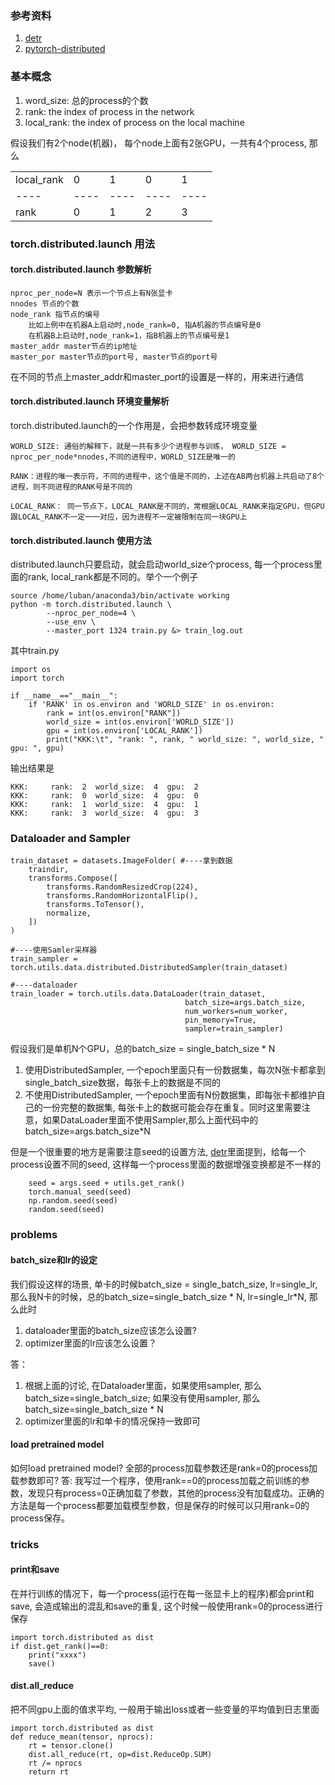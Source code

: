 ### 参考资料
1. [detr](https://github.com/facebookresearch/detr)
2. [pytorch-distributed](https://github.com/tczhangzhi/pytorch-distributed/blob/master/distributed.py)

### 基本概念
1. word_size: 总的process的个数
2. rank: the index of process in the network
3. local_rank: the index of process on the local machine

假设我们有2个node(机器)， 每个node上面有2张GPU，一共有4个process, 那么

| |   |  |  | |
|----|----|----|----|----|
| local_rank | 0 | 1 | 0 | 1 |
|----|----|----|----|----|
|rank | 0 | 1 | 2 | 3|

### torch.distributed.launch 用法
#### torch.distributed.launch 参数解析
	nproc_per_node=N 表示一个节点上有N张显卡
	nnodes 节点的个数
	node_rank 指节点的编号
		比如上例中在机器A上启动时,node_rank=0, 指A机器的节点编号是0
		在机器B上启动时,node_rank=1，指B机器上的节点编号是1
	master_addr master节点的ip地址
	master_por master节点的port号, master节点的port号
在不同的节点上master_addr和master_port的设置是一样的，用来进行通信

#### torch.distributed.launch 环境变量解析
torch.distributed.launch的一个作用是，会把参数转成环境变量

	WORLD_SIZE: 通俗的解释下，就是一共有多少个进程参与训练， WORLD_SIZE = nproc_per_node*nnodes,不同的进程中，WORLD_SIZE是唯一的
	
	RANK：进程的唯一表示符，不同的进程中，这个值是不同的，上述在AB两台机器上共启动了8个进程，则不同进程的RANK号是不同的 
	
	LOCAL_RANK： 同一节点下，LOCAL_RANK是不同的，常根据LOCAL_RANK来指定GPU，但GPU跟LOCAL_RANK不一定一一对应，因为进程不一定被限制在同一块GPU上
	

#### torch.distributed.launch 使用方法
distributed.launch只要启动，就会启动world_size个process, 每一个process里面的rank, local_rank都是不同的。举个一个例子
```
source /home/luban/anaconda3/bin/activate working
python -m torch.distributed.launch \
        --nproc_per_node=4 \
        --use_env \
        --master_port 1324 train.py &> train_log.out
```
其中train.py
```
import os
import torch

if __name__=="__main__":
    if 'RANK' in os.environ and 'WORLD_SIZE' in os.environ:
        rank = int(os.environ["RANK"])
        world_size = int(os.environ['WORLD_SIZE'])
        gpu = int(os.environ['LOCAL_RANK'])
        print("KKK:\t", "rank: ", rank, " world_size: ", world_size, " gpu: ", gpu)
```
输出结果是
```
KKK:     rank:  2  world_size:  4  gpu:  2
KKK:     rank:  0  world_size:  4  gpu:  0
KKK:     rank:  1  world_size:  4  gpu:  1
KKK:     rank:  3  world_size:  4  gpu:  3
```

### Dataloader and Sampler

```
train_dataset = datasets.ImageFolder( #----拿到数据
    traindir,
    transforms.Compose([
        transforms.RandomResizedCrop(224),
        transforms.RandomHorizontalFlip(),
        transforms.ToTensor(),
        normalize,
    ])
)

#----使用Samler采样器
train_sampler = torch.utils.data.distributed.DistributedSampler(train_dataset)

#----dataloader
train_loader = torch.utils.data.DataLoader(train_dataset,
                                       batch_size=args.batch_size,
                                       num_workers=num_worker,
                                       pin_memory=True,
                                       sampler=train_sampler)
```
假设我们是单机N个GPU，总的batch_size = single_batch_size * N
1. 使用DistributedSampler, 一个epoch里面只有一份数据集，每次N张卡都拿到single_batch_size数据，每张卡上的数据是不同的
2. 不使用DistributedSampler, 一个epoch里面有N份数据集，即每张卡都维护自己的一份完整的数据集, 每张卡上的数据可能会存在重复。同时这里需要注意，如果DataLoader里面不使用Sampler,那么上面代码中的batch_size=args.batch_size*N

但是一个很重要的地方是需要注意seed的设置方法, [detr](https://github.com/facebookresearch/detr/issues/297)里面提到，给每一个process设置不同的seed, 这样每一个process里面的数据增强变换都是不一样的
```
    seed = args.seed + utils.get_rank()
    torch.manual_seed(seed)
    np.random.seed(seed)
    random.seed(seed)
```

### problems

#### batch_size和lr的设定
我们假设这样的场景, 单卡的时候batch_size = single_batch_size, lr=single_lr, 那么我N卡的时候，总的batch_size=single_batch_size * N, lr=single_lr*N, 那么此时
1. dataloader里面的batch_size应该怎么设置? 
2. optimizer里面的lr应该怎么设置？

答：
1. 根据上面的讨论, 在Dataloader里面，如果使用sampler, 那么batch_size=single_batch_size; 如果没有使用sampler, 那么batch_size=single_batch_size * N
2. optimizer里面的lr和单卡的情况保持一致即可

#### load pretrained model
如何load pretrained model? 全部的process加载参数还是rank=0的process加载参数即可?
答:
我写过一个程序，使用rank==0的process加载之前训练的参数，发现只有process=0正确加载了参数，其他的process没有加载成功。正确的方法是每一个process都要加载模型参数，但是保存的时候可以只用rank=0的process保存。

### tricks

#### print和save
在并行训练的情况下，每一个process(运行在每一张显卡上的程序)都会print和save, 会造成输出的混乱和save的重复, 这个时候一般使用rank=0的process进行保存
```
import torch.distributed as dist
if dist.get_rank()==0:
    print("xxxx")
    save()
```

#### dist.all_reduce
把不同gpu上面的值求平均, 一般用于输出loss或者一些变量的平均值到日志里面
```
import torch.distributed as dist
def reduce_mean(tensor, nprocs):
    rt = tensor.clone()
    dist.all_reduce(rt, op=dist.ReduceOp.SUM)
    rt /= nprocs
    return rt
```


